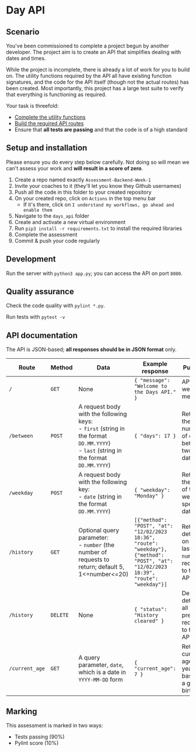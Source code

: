 # Day API

## Scenario

You've been commissioned to complete a project begun by another developer. The project aim is to create an API that simplifies dealing with dates and times.

While the project is incomplete, there is already a lot of work for you to build on. The utility functions required by the API all have existing function signatures, and the code for the API itself (though not the actual routes) has been created. Most importantly, this project has a large test suite to verify that everything is functioning as required.

Your task is threefold:

- [Complete the utility functions](./days_api/date_functions.py)
- [Build the required API routes](./README.md#api-documentation)
- Ensure that **all tests are passing** and that the code is of a high standard

## Setup and installation

Please ensure you do every step below carefully. Not doing so will mean we can't assess your work and **will result in a score of zero**.

1. Create a repo named exactly `Assessment-Backend-Week-1`
2. Invite your coaches to it (they'll let you know they Github usernames)
3. Push all the code in this folder to your created repository
4. On your created repo, click on `Actions` in the top menu bar
   - If it's there, click on `I understand my workflows, go ahead and enable them`
5. Navigate to the `days_api` folder
6. Create and activate a new virtual environment
7. Run `pip3 install -r requirements.txt` to install the required libraries
8. Complete the assessment
9. Commit & push your code regularly

## Development

Run the server with `python3 app.py`; you can access the API on port `8080`.

## Quality assurance

Check the code quality with `pylint *.py`.

Run tests with `pytest -v`

## API documentation

The API is JSON-based; **all responses should be in JSON format** only.

| Route      | Method   | Data                                                                                                                                         | Example response                                                                                                                       | Purpose                                                     |
| ---------- | -------- | -------------------------------------------------------------------------------------------------------------------------------------------- | -------------------------------------------------------------------------------------------------------------------------------------- | ----------------------------------------------------------- |
| `/`        | `GET`    | None                                                                                                                                         | `{ "message": "Welcome to the Days API." }`                                                                                            | API welcome message                                         |
| `/between` | `POST`   | A request body with the following keys:<br />- `first` (string in the format `DD.MM.YYYY`)<br />- `last` (string in the format `DD.MM.YYYY`) | `{ "days": 17 }`                                                                                                                       | Returns the number of days between two dates                |
| `/weekday` | `POST`   | A request body with the following key:<br />- `date` (string in the format `DD.MM.YYYY`)                                                     | `{ "weekday": "Monday" }`                                                                                                              | Returns the day of the week a specific date is              |
| `/history` | `GET`    | Optional query parameter:<br />- `number` (the number of requests to return; default 5, 1<=number<=20)                                       | `[{"method": "POST", "at": "12/02/2023 18:36", "route": "weekday"}, {"method": "POST", "at": "12/02/2023 18:39", "route": "weekday"}]` | Returns details on the last `number` of requests to the API |
| `/history` | `DELETE` | None                                                                                                                                         | `{ "status": "History cleared" }`                                                                                                      | Deletes details of all previous requests to the API         |
| `/current_age` | `GET` | A query parameter, `date`, which is a date in `YYYY-MM-DD` form | `{ "current_age": 7 }` | Returns a current age in years based on a given birthdate. |

## Marking

This assessment is marked in two ways:

- Tests passing (90%)
- Pylint score (10%)
